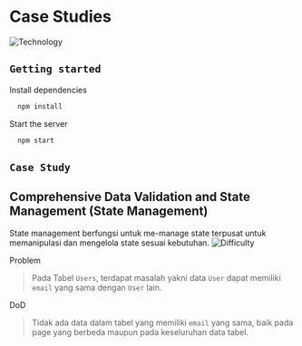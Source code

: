 # Case Studies

![Technology](https://img.shields.io/badge/Technology-React.js-blue)

## `Getting started`

Install dependencies

```bash
  npm install
```

Start the server

```bash
  npm start
```

## `Case Study`

## Comprehensive Data Validation and State Management (State Management)

State management berfungsi untuk me-manage state terpusat untuk memanipulasi dan mengelola state sesuai kebutuhan.
![Difficulty](https://img.shields.io/badge/Difficulty-Easy-green)

Problem

> Pada Tabel `Users`, terdapat masalah yakni data `User` dapat memiliki `email` yang sama dengan `User` lain.

DoD

> Tidak ada data dalam tabel yang memiliki `email` yang sama, baik pada page yang berbeda maupun pada keseluruhan data tabel.
